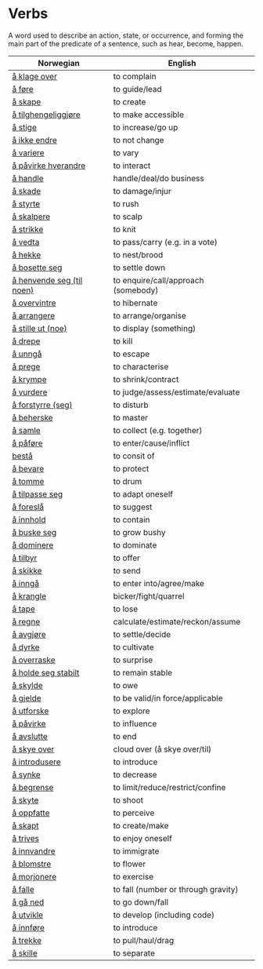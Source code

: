 # Verbs

A word used to describe an action, state, or occurrence, and forming the main part of the predicate of a sentence, such as hear, become, happen.

| Norwegian | English |
| --- | --- |
| [å klage over](https://www.ordnett.no/search?language=no&phrase=å%20klage%20over) | to complain |
| [å føre](https://www.ordnett.no/search?language=no&phrase=å%20føre) | to guide/lead |
| [å skape](https://www.ordnett.no/search?language=no&phrase=å%20skape) | to create |
| [å tilghengeliggjøre](https://www.ordnett.no/search?language=no&phrase=å%20tilghengeliggjøre) | to make accessible |
| [å stige](https://www.ordnett.no/search?language=no&phrase=å%20stige) | to increase/go up |
| [å ikke endre](https://www.ordnett.no/search?language=no&phrase=å%20ikke%20endre) | to not change |
| [å variere](https://www.ordnett.no/search?language=no&phrase=å%20variere) | to vary |
| [å påvirke hverandre](https://www.ordnett.no/search?language=no&phrase=å%20påvirke%20hverandre) | to interact |
| [å handle](https://www.ordnett.no/search?language=no&phrase=å%20handle) | handle/deal/do business |
| [å skade](https://www.ordnett.no/search?language=no&phrase=å%20skade) | to damage/injur |
| [å styrte](https://www.ordnett.no/search?language=no&phrase=å%20styrte) | to rush |
| [å skalpere](https://www.ordnett.no/search?language=no&phrase=å%20skalpere) | to scalp |
| [å strikke](https://www.ordnett.no/search?language=no&phrase=å%20strikke) | to knit |
| [å vedta](https://www.ordnett.no/search?language=no&phrase=å%20vedta) | to pass/carry (e.g. in a vote) |
| [å hekke](https://www.ordnett.no/search?language=no&phrase=å%20hekke) | to nest/brood |
| [å bosette seg](https://www.ordnett.no/search?language=no&phrase=å%20bosette%20seg) | to settle down |
| [å henvende seg (til noen)](https://www.ordnett.no/search?language=no&phrase=å%20henvende%20seg%20(til%20noen)) | to enquire/call/approach (somebody) |
| [å overvintre](https://www.ordnett.no/search?language=no&phrase=å%20overvintre) | to hibernate |
| [å arrangere](https://www.ordnett.no/search?language=no&phrase=å%20arrangere) | to arrange/organise |
| [å stille ut (noe)](https://www.ordnett.no/search?language=no&phrase=å%20stille%20ut%20(noe)) | to display (something) |
| [å drepe](https://www.ordnett.no/search?language=no&phrase=å%20drepe) | to kill |
| [å unngå](https://www.ordnett.no/search?language=no&phrase=å%20unngå) | to escape |
| [å prege](https://www.ordnett.no/search?language=no&phrase=å%20prege) | to characterise |
| [å krympe](https://www.ordnett.no/search?language=no&phrase=å%20krympe) | to shrink/contract |
| [å vurdere](https://www.ordnett.no/search?language=no&phrase=å%20vurdere) | to judge/assess/estimate/evaluate |
| [å forstyrre (seg)](https://www.ordnett.no/search?language=no&phrase=å%20forstyrre%20(seg)) | to disturb |
| [å beherske](https://www.ordnett.no/search?language=no&phrase=å%20beherske) | to master |
| [å samle](https://www.ordnett.no/search?language=no&phrase=å%20samle) | to collect (e.g. together) |
| [å påføre](https://www.ordnett.no/search?language=no&phrase=å%20påføre) | to enter/cause/inflict |
| [bestå](https://www.ordnett.no/search?language=no&phrase=bestå) | to consit of |
| [å bevare](https://www.ordnett.no/search?language=no&phrase=å%20bevare) | to protect |
| [å tomme](https://www.ordnett.no/search?language=no&phrase=å%20tomme) | to drum |
| [å tilpasse seg](https://www.ordnett.no/search?language=no&phrase=å%20tilpasse%20seg) | to adapt oneself |
| [å foreslå](https://www.ordnett.no/search?language=no&phrase=å%20foreslå) | to suggest |
| [å innhold](https://www.ordnett.no/search?language=no&phrase=å%20innhold) | to contain |
| [å buske seg](https://www.ordnett.no/search?language=no&phrase=å%20buske%20seg) | to grow bushy |
| [å dominere](https://www.ordnett.no/search?language=no&phrase=å%20dominere) | to dominate |
| [å tilbyr](https://www.ordnett.no/search?language=no&phrase=å%20tilbyr) | to offer |
| [å skikke](https://www.ordnett.no/search?language=no&phrase=å%20skikke) | to send |
| [å inngå](https://www.ordnett.no/search?language=no&phrase=å%20inngå) | to enter into/agree/make |
| [å krangle](https://www.ordnett.no/search?language=no&phrase=å%20krangle) | bicker/fight/quarrel |
| [å tape](https://www.ordnett.no/search?language=no&phrase=å%20tape) | to lose |
| [å regne](https://www.ordnett.no/search?language=no&phrase=å%20regne) | calculate/estimate/reckon/assume |
| [å avgjøre](https://www.ordnett.no/search?language=no&phrase=å%20avgjøre) | to settle/decide |
| [å dyrke](https://www.ordnett.no/search?language=no&phrase=å%20dyrke) | to cultivate |
| [å overraske](https://www.ordnett.no/search?language=no&phrase=å%20overraske) | to surprise |
| [å holde seg stabilt](https://www.ordnett.no/search?language=no&phrase=å%20holde%20seg%20stabilt) | to remain stable |
| [å skylde](https://www.ordnett.no/search?language=no&phrase=å%20skylde) | to owe |
| [å gjelde](https://www.ordnett.no/search?language=no&phrase=å%20gjelde) | to be valid/in force/applicable |
| [å utforske](https://www.ordnett.no/search?language=no&phrase=å%20utforske) | to explore |
| [å påvirke](https://www.ordnett.no/search?language=no&phrase=å%20påvirke) | to influence |
| [å avslutte](https://www.ordnett.no/search?language=no&phrase=å%20avslutte) | to end |
| [å skye over](https://www.ordnett.no/search?language=no&phrase=å%20skye%20over) | cloud over (å skye over/til) |
| [å introdusere](https://www.ordnett.no/search?language=no&phrase=å%20introdusere) | to introduce |
| [å synke](https://www.ordnett.no/search?language=no&phrase=å%20synke) | to decrease |
| [å begrense](https://www.ordnett.no/search?language=no&phrase=å%20begrense) | to limit/reduce/restrict/confine |
| [å skyte](https://www.ordnett.no/search?language=no&phrase=å%20skyte) | to shoot |
| [å oppfatte](https://www.ordnett.no/search?language=no&phrase=å%20oppfatte) | to perceive |
| [å skapt](https://www.ordnett.no/search?language=no&phrase=å%20skapt) | to create/make |
| [å trives](https://www.ordnett.no/search?language=no&phrase=å%20trives) | to enjoy oneself |
| [å innvandre](https://www.ordnett.no/search?language=no&phrase=å%20innvandre) | to immigrate |
| [å blomstre](https://www.ordnett.no/search?language=no&phrase=å%20blomstre) | to flower |
| [å morjonere](https://www.ordnett.no/search?language=no&phrase=å%20morjonere) | to exercise |
| [å falle](https://www.ordnett.no/search?language=no&phrase=å%20falle) | to fall (number or through gravity) |
| [å gå ned](https://www.ordnett.no/search?language=no&phrase=å%20gå%20ned) | to go down/fall |
| [å utvikle](https://www.ordnett.no/search?language=no&phrase=å%20utvikle) | to develop (including code) |
| [å innføre](https://www.ordnett.no/search?language=no&phrase=å%20innføre) | to introduce |
| [å trekke](https://www.ordnett.no/search?language=no&phrase=å%20trekke) | to pull/haul/drag |
| [å skille](https://www.ordnett.no/search?language=no&phrase=å%20skille) | to separate |


